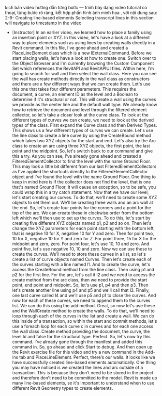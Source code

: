 kịch bản video hướng dẫn từng bước — trình bày dạng video tutorial có thoại, từng bước rõ ràng, kết hợp phần hình ảnh minh họa , với nội dung sau: 
2-9-
Creating line-based elements
Selecting transcript lines in this section will navigate to timestamp in the video
- [Instructor] In an earlier video, we learned how to place a family using an insertion point or XYZ. In this video, let's have a look at a different way to place elements such as using lines by creating walls directly in a Revit command. In this file, I've gone ahead and created a PlaceLineElement class which is a new IExternalCommand. Before we start placing walls, let's have a look at how to create one. Switch over to the Object Browser and I'm currently browsing the Custom Component Set which references the RevitAPI and RevitAPIUI files. Within here, I'm going to search for wall and then select the wall class. Here you can see the wall has create methods directly in the wall class as constructors and there are a few different ways that we can create them. Let's use this one that takes four different parameters. This requires the document, a curve, an element ID as the level and a Boolean to determine if it's structural or not. This will create a wall using the curves we provide as the center line and the default wall type. We already know how to retrieve the document and level through the filtered element collector, so let's take a closer look at the curve class. To look at the different types of curves we can create, we need to look at the derived types of the class. First expand the Curve class and then Derived Types. This shows us a few different types of curves we can create. Let's use the line class to create a line curve by using the CreateBound method which takes two XYZ objects for the start and end. Let's also try the Arc class to create an arc using three XYZ objects, the first point, the last point and the midpoint. So, let's switch back to our command and give this a try. As you can see, I've already gone ahead and created a FilteredElementCollector to find the level with the name Ground Floor. This may look a little bit different from our last FilteredElementCollectors as I've applied the shortcuts directly to the FilteredElementCollector object and I've found the level with the name Ground Floor. One thing to keep in mind here is if the collector does not find the level, that is one that's named Ground Floor, it will cause an exception, so to be safe, you could wrap this in a try catch statement. Now that we have our level, let's start creating our curves. To do that, we'll need to create some XYZ objects to set them out. We'll be creating three walls and an arc wall at the end. So, let's create four points for the corners and a point for the top of the arc. We can create these in clockwise order from the bottom left which we'll then use to set up the curves. To do this, let's start by creating five different XYZ objects named p1, p2 and so on. Then let's change the XYZ parameters for each point starting with the bottom left, that is negative 10 for X, negative 10 for Y and zero. Then for point two, 10 for X, negative 10 for Y and zero for Z. For point three, 15 for X for the midpoint and zero, zero. For point four, let's use 10, 10 and zero. And point five, let's use negative 10, 10 and zero. Now we can use these to create the curves. We'll need to store these curves in a list, so let's create a list of curve objects named Curves. Then let's create each of the curves starting with a line named l1. And to create the curve, let's access the CreateBound method from the line class. Then using p1 and p2 for the first line. For the arc, let's call it l2 and we need to access the create method from the arc class, then we need to provide the start point, end point and midpoint. So, let's use p1, p4 and then p3. Then let's create another line using p4 and p5 and we'll call that l3. Finally, one last curve called l4 and we'll use p5 and p1 to close the curves. And now for each of these curves, we need to append them to the curves list. We can do this using the add method. Great, so now let's use these and the WallCreate method to create the walls. To do that, we'll need to loop through each of the curves in the list and create a wall. We can do this inside of a transaction, so within the start and commit methods, let's use a foreach loop for each curve c in curves and for each one access the wall class .Create method providing the document, the curve, the level.Id and false for the structural type. Perfect. So, let's now try this command. I've already gone through the manifest and added this command in. So, go ahead and click Start to debug. And then open up the Revit exercise file for this video and try a new command in the Add-Ins tab and PlaceLineElement. Perfect, there's our walls. It looks like we have successfully created line-based elements automatically. One thing you may have noticed is we created the lines and arc outside of a transaction. This is because they don't need to be stored in the project and therefore don't need to be committed to the model. Revit is made up many line-based elements, so it's important to understand when to use different Revit Geometry types to create elements.